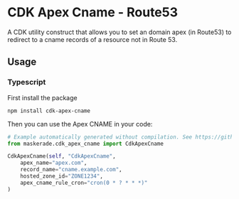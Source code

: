 # CDK Apex Cname - Route53

A CDK utility construct that allows you to set an domain apex (in Route53) to redirect to a cname records of a resource
not in Route 53.

## Usage

### Typescript

First install the package

```
npm install cdk-apex-cname
```

Then you can use the Apex CNAME in your code:

```python
# Example automatically generated without compilation. See https://github.com/aws/jsii/issues/826
from maskerade.cdk_apex_cname import CdkApexCname

CdkApexCname(self, "CdkApexCname",
    apex_name="apex.com",
    record_name="cname.example.com",
    hosted_zone_id="ZONE1234",
    apex_cname_rule_cron="cron(0 * ? * * *)"
)
```
